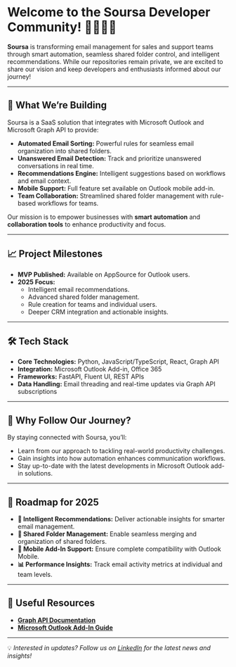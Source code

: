 # Welcome to the Soursa Developer Community! 👨‍💻👩‍💻  

**Soursa** is transforming email management for sales and support teams through smart automation, seamless shared folder control, and intelligent recommendations. While our repositories remain private, we are excited to share our vision and keep developers and enthusiasts informed about our journey!

---

## 🚀 What We’re Building  

Soursa is a SaaS solution that integrates with Microsoft Outlook and Microsoft Graph API to provide:  
- **Automated Email Sorting:** Powerful rules for seamless email organization into shared folders.  
- **Unanswered Email Detection:** Track and prioritize unanswered conversations in real time.  
- **Recommendations Engine:** Intelligent suggestions based on workflows and email context.  
- **Mobile Support:** Full feature set available on Outlook mobile add-in.  
- **Team Collaboration:** Streamlined shared folder management with rule-based workflows for teams.  

Our mission is to empower businesses with **smart automation** and **collaboration tools** to enhance productivity and focus.  

---

## 📈 Project Milestones  

- **MVP Published:** Available on AppSource for Outlook users.  
- **2025 Focus:**  
  - Intelligent email recommendations.  
  - Advanced shared folder management.  
  - Rule creation for teams and individual users.  
  - Deeper CRM integration and actionable insights.  

---

## 🛠️ Tech Stack  

- **Core Technologies:** Python, JavaScript/TypeScript, React, Graph API  
- **Integration:** Microsoft Outlook Add-in, Office 365  
- **Frameworks:** FastAPI, Fluent UI, REST APIs  
- **Data Handling:** Email threading and real-time updates via Graph API subscriptions  

---

## 🌟 Why Follow Our Journey?  

By staying connected with Soursa, you’ll:  
- Learn from our approach to tackling real-world productivity challenges.  
- Gain insights into how automation enhances communication workflows.  
- Stay up-to-date with the latest developments in Microsoft Outlook add-in solutions.  

---

## 🎯 Roadmap for 2025  

- **🚀 Intelligent Recommendations:** Deliver actionable insights for smarter email management.  
- **📂 Shared Folder Management:** Enable seamless merging and organization of shared folders.  
- **📱 Mobile Add-In Support:** Ensure complete compatibility with Outlook Mobile.  
- **📊 Performance Insights:** Track email activity metrics at individual and team levels.  

---

## 🔗 Useful Resources  

- **[Graph API Documentation](https://learn.microsoft.com/en-us/graph/overview)**  
- **[Microsoft Outlook Add-In Guide](https://learn.microsoft.com/en-us/outlook/add-ins/)**  

---

💡 *Interested in updates? Follow us on [LinkedIn](https://www.linkedin.com/company/soursa) for the latest news and insights!*  
